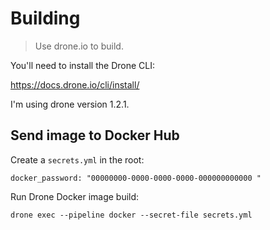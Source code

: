 # Building

> Use drone.io to build.

You'll need to install the Drone CLI:

https://docs.drone.io/cli/install/

I'm using drone version 1.2.1.

## Send image to Docker Hub

Create a `secrets.yml` in the root:

```
docker_password: "00000000-0000-0000-0000-000000000000 "
```

Run Drone Docker image build:

```
drone exec --pipeline docker --secret-file secrets.yml
```
